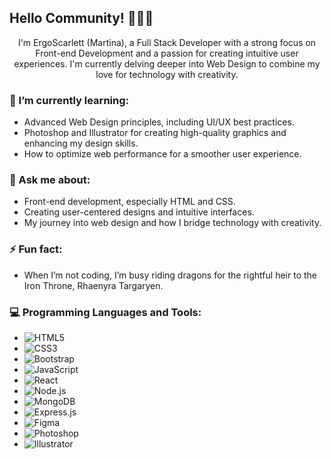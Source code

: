 ## Hello Community! 👾👾👾

<div align="center">
I'm ErgoScarlett (Martina), a Full Stack Developer with a strong focus on Front-end Development and a passion for creating intuitive user experiences. I'm currently delving deeper into Web Design to combine my love for technology with creativity.</div>

### 🌱 I’m currently learning:
- Advanced Web Design principles, including UI/UX best practices.
- Photoshop and Illustrator for creating high-quality graphics and enhancing my design skills.
- How to optimize web performance for a smoother user experience.

### 💬 Ask me about:
- Front-end development, especially HTML and CSS.
- Creating user-centered designs and intuitive interfaces.
- My journey into web design and how I bridge technology with creativity.

### ⚡ Fun fact:
- When I’m not coding, I’m busy riding dragons for the rightful heir to the Iron Throne, Rhaenyra Targaryen.

### 💻 Programming Languages and Tools:
- ![HTML5](https://img.shields.io/badge/-HTML5-E34F26?style=flat-square&logo=html5&logoColor=white)
- ![CSS3](https://img.shields.io/badge/-CSS3-1572B6?style=flat-square&logo=css3)
- ![Bootstrap](https://img.shields.io/badge/Bootstrap-5.3.0-purple)
- ![JavaScript](https://img.shields.io/badge/-JavaScript-F7DF1E?style=flat-square&logo=javascript&logoColor=black)
- ![React](https://img.shields.io/badge/-React-61DAFB?style=flat-square&logo=react)
- ![Node.js](https://img.shields.io/badge/-Node.js-339933?style=flat-square&logo=node.js&logoColor=white)
- ![MongoDB](https://img.shields.io/badge/MongoDB-5.0-brightgreen)
- ![Express.js](https://img.shields.io/badge/Express.js-4.18.2-blue)
- ![Figma](https://img.shields.io/badge/Figma-Design%20Tool-orange)
- ![Photoshop](https://img.shields.io/badge/-Photoshop-31A8FF?style=flat-square&logo=adobe-photoshop&logoColor=white)
- ![Illustrator](https://img.shields.io/badge/-Illustrator-FF9A00?style=flat-square&logo=adobe-illustrator&logoColor=white)

